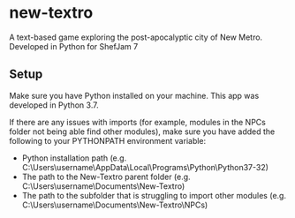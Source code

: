 # new-textro
A text-based game exploring the post-apocalyptic city of New Metro. Developed in Python for ShefJam 7

## Setup
Make sure you have Python installed on your machine. This app was developed in Python 3.7.

If there are any issues with imports (for example, modules in the NPCs folder not being able find other modules), make sure you have added the following to your PYTHONPATH environment variable:
* Python installation path (e.g. C:\Users\username\AppData\Local\Programs\Python\Python37-32)
* The path to the New-Textro parent folder (e.g. C:\Users\username\Documents\New-Textro)
* The path to the subfolder that is struggling to import other modules (e.g. C:\Users\username\Documents\New-Textro\NPCs)